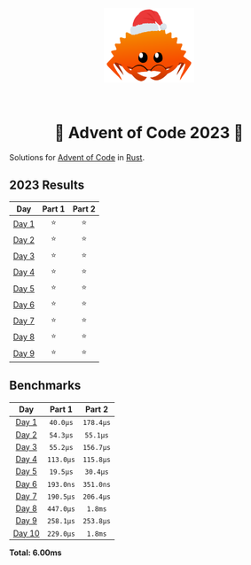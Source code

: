 <div align="center"><img src="./.assets/christmas_ferris.png" width="164"></div>

&nbsp;

<h1 align="center" > 🎄 Advent of Code 2023 🎄</h1>

Solutions for [Advent of Code](https://adventofcode.com/) in [Rust](https://www.rust-lang.org/).

<!--- advent_readme_stars table --->
## 2023 Results

| Day | Part 1 | Part 2 |
| :---: | :---: | :---: |
| [Day 1](https://adventofcode.com/2023/day/1) | ⭐ | ⭐ |
| [Day 2](https://adventofcode.com/2023/day/2) | ⭐ | ⭐ |
| [Day 3](https://adventofcode.com/2023/day/3) | ⭐ | ⭐ |
| [Day 4](https://adventofcode.com/2023/day/4) | ⭐ | ⭐ |
| [Day 5](https://adventofcode.com/2023/day/5) | ⭐ | ⭐ |
| [Day 6](https://adventofcode.com/2023/day/6) | ⭐ | ⭐ |
| [Day 7](https://adventofcode.com/2023/day/7) | ⭐ | ⭐ |
| [Day 8](https://adventofcode.com/2023/day/8) | ⭐ | ⭐ |
| [Day 9](https://adventofcode.com/2023/day/9) | ⭐ | ⭐ |
<!--- advent_readme_stars table --->

<!--- benchmarking table --->
## Benchmarks

| Day | Part 1 | Part 2 |
| :---: | :---: | :---:  |
| [Day 1](./src/bin/01.rs) | `40.0µs` | `178.4µs` |
| [Day 2](./src/bin/02.rs) | `54.3µs` | `55.1µs` |
| [Day 3](./src/bin/03.rs) | `55.2µs` | `156.7µs` |
| [Day 4](./src/bin/04.rs) | `113.0µs` | `115.8µs` |
| [Day 5](./src/bin/05.rs) | `19.5µs` | `30.4µs` |
| [Day 6](./src/bin/06.rs) | `193.0ns` | `351.0ns` |
| [Day 7](./src/bin/07.rs) | `190.5µs` | `206.4µs` |
| [Day 8](./src/bin/08.rs) | `447.0µs` | `1.8ms` |
| [Day 9](./src/bin/09.rs) | `258.1µs` | `253.8µs` |
| [Day 10](./src/bin/10.rs) | `229.0µs` | `1.8ms` |

**Total: 6.00ms**
<!--- benchmarking table --->
